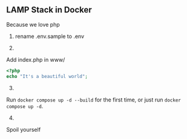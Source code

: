 ## LAMP Stack in Docker ##
Because we love php

1. rename .env.sample to .env

2. 
Add index.php in www/
```php
<?php
echo "It's a beautiful world";

```


3. 
Run `docker compose up -d --build` for the first time, 
or just run `docker compose up -d`. 


4. 
Spoil yourself 